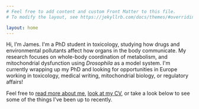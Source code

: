 ```yaml
---
# Feel free to add content and custom Front Matter to this file.
# To modify the layout, see https://jekyllrb.com/docs/themes/#overriding-theme-defaults

layout: home
---
```


Hi, I’m James. I'm a PhD student in toxicology, studying how drugs and environmental pollutants affect how organs in the body communicate. My research focuses on whole-body coordination of metabolism, and mitochondrial dysfunction using *Drosophila* as a model system. I'm currently wrapping up my PhD and looking for opportunities in Europe working in toxicology, medical writing, mitochondrial biology, or regulatory affairs!

Feel free to [read more about me][about], [look at my CV][cv], or take a look below to see some of the things I've been up to recently.

[about]: about
[cv]: cv